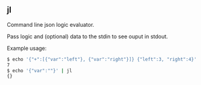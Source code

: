 ## jl

Command line json logic evaluator.

Pass logic and (optional) data to the stdin to see ouput in stdout.

Example usage:

```bash
$ echo '{"+":[{"var":"left"}, {"var":"right"}]} {"left":3, "right":4}' | jl
7
$ echo '{"var":""}' | jl
{}
```

